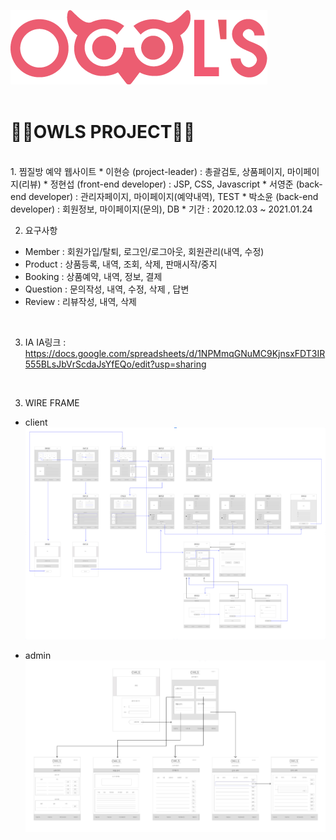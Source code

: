 ![로고](./owlsLogo.png)<br><br>
<h1>🦉🦉OWLS PROJECT🦉🦉</h1>
<br>
1. 찜질방 예약 웹사이트
  * 이현승 (project-leader) : 총괄검토, 상품페이지, 마이페이지(리뷰)
  * 정현섭 (front-end developer) : JSP, CSS, Javascript
  * 서영준 (back-end developer) : 관리자페이지, 마이페이지(예약내역), TEST
  * 박소윤 (back-end developer) : 회원정보, 마이페이지(문의), DB
  * 기간 : 2020.12.03 ~ 2021.01.24  
  <br>
  
2. 요구사항
  - Member : 회원가입/탈퇴, 로그인/로그아웃, 회원관리(내역, 수정)
  - Product : 상품등록, 내역, 조회, 삭제, 판매시작/중지
  - Booking : 상품예약, 내역, 정보, 결제
  - Question : 문의작성, 내역, 수정, 삭제 , 답변
  - Review : 리뷰작성, 내역, 삭제
  <br>
  
3. IA
  IA링크 : <https://docs.google.com/spreadsheets/d/1NPMmqGNuMC9KjnsxFDT3IR555BLsJbVrScdaJsYfEQo/edit?usp=sharing>
  <br>
  
3. WIRE FRAME<br>
  - client<br>
  ![와이어프레임](./wireframe.PNG)<br>
  
  - admin<br>
  ![와이어프레임2](./wireframe2.PNG)<br>
  <br>
